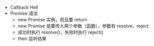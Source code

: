 - Callback Hell
- Promise 语法
  - new Promise 实例，而且要 return
  - new Promise 是要传入两个参数（函数），参数有 resolve，reject
  - 成功时执行 resolve()，失败时执行 reject()
  - then 监听结果